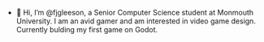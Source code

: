 - 👋 Hi, I’m @fjgleeson, a Senior Computer Science student at Monmouth University. I am an avid gamer and am interested in video game design. Currently bulding my first game on Godot.



